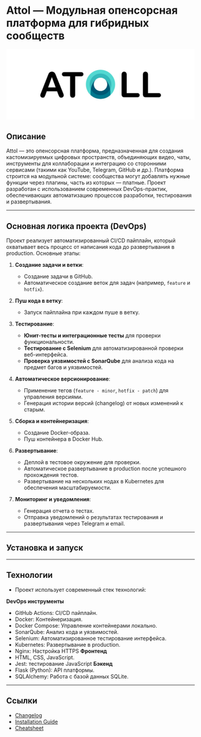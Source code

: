 # Attol — Модульная опенсорсная платформа для гибридных сообществ

![Logo](/assets/logo.jpg)

## Описание

Attol — это опенсорсная платформа, предназначенная для создания кастомизируемых цифровых пространств, объединяющих видео, чаты, инструменты для коллаборации и интеграцию со сторонними сервисами (такими как YouTube, Telegram, GitHub и др.). Платформа строится на модульной системе: сообщества могут добавлять нужные функции через плагины, часть из которых — платные. Проект разработан с использованием современных DevOps-практик, обеспечивающих автоматизацию процессов разработки, тестирования и развертывания.

---

## Основная логика проекта (DevOps)

Проект реализует автоматизированный CI/CD пайплайн, который охватывает весь процесс от написания кода до развертывания в production. Основные этапы:

1. **Создание задачи и ветки**:
   - Создание задачи в GitHub.
   - Автоматическое создание веток для задач (например, `feature` и `hotfix`).

2. **Пуш кода в ветку**:
   - Запуск пайплайна при каждом пуше в ветку.

3. **Тестирование**:
   - **Юнит-тесты и интеграционные тесты** для проверки функциональности.
   - **Тестирование с Selenium** для автоматизированной проверки веб-интерфейса.
   - **Проверка уязвимостей с SonarQube** для анализа кода на предмет багов и уязвимостей.

4. **Автоматическое версионирование**:
   - Применение тегов (`feature - minor`, `hotfix - patch`) для управления версиями.
   - Генерация истории версий (changelog) от новых изменений к старым.

5. **Сборка и контейнеризация**:
   - Создание Docker-образа.
   - Пуш контейнера в Docker Hub.

6. **Развертывание**:
   - Деплой в тестовое окружение для проверки.
   - Автоматическое развертывание в production после успешного прохождения тестов.
   - Развертывание на нескольких нодах в Kubernetes для обеспечения масштабируемости.

7. **Мониторинг и уведомления**:
   - Генерация отчета о тестах.
   - Отправка уведомлений о результатах тестирования и развертывания через Telegram и email.

---

## Установка и запуск

---

## Технологии
- Проект использует современный стек технологий:

**DevOps инструменты**
- GitHub Actions: CI/CD пайплайн.
- Docker: Контейнеризация.
- Docker Compose: Управление контейнерами локально.
- SonarQube: Анализ кода и уязвимостей.
- Selenium: Автоматизированное тестирование интерфейса.
- Kubernetes: Развертывание в production.
- Nginx: Настройка HTTPS
**Фронтенд**
- HTML, CSS, JavaScript.
- Jest: тестирование JavaScript
**Бэкенд**
- Flask (Python): API платформы.
- SQLAlchemy: Работа с базой данных SQLite.
---

## Ссылки
- [Changelog](./changelog.md)
- [Installation Guide](./install.md)
- [Cheatsheet](./git-cheatsheet.md)